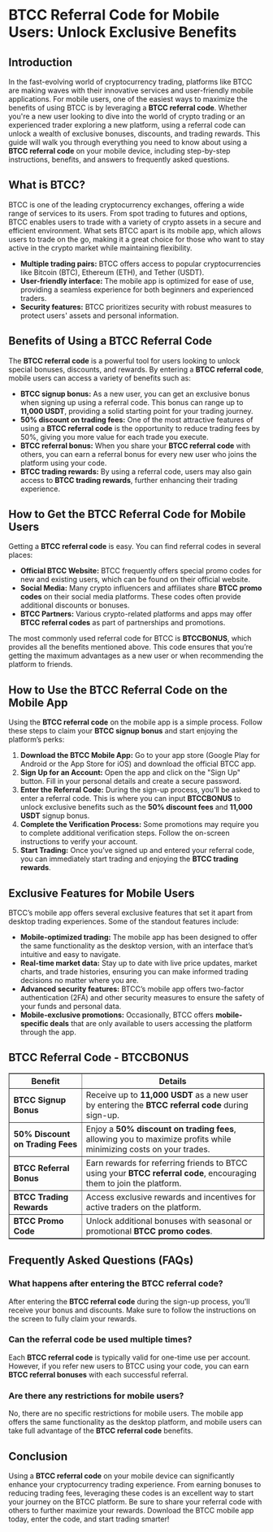 <h1>BTCC Referral Code for Mobile Users: Unlock Exclusive Benefits</h1>

<h2>Introduction</h2>
<p>In the fast-evolving world of cryptocurrency trading, platforms like BTCC are making waves with their innovative services and user-friendly mobile applications. For mobile users, one of the easiest ways to maximize the benefits of using BTCC is by leveraging a <strong>BTCC referral code</strong>. Whether you're a new user looking to dive into the world of crypto trading or an experienced trader exploring a new platform, using a referral code can unlock a wealth of exclusive bonuses, discounts, and trading rewards. This guide will walk you through everything you need to know about using a <strong>BTCC referral code</strong> on your mobile device, including step-by-step instructions, benefits, and answers to frequently asked questions.</p>

<h2>What is BTCC?</h2>
<p>BTCC is one of the leading cryptocurrency exchanges, offering a wide range of services to its users. From spot trading to futures and options, BTCC enables users to trade with a variety of crypto assets in a secure and efficient environment. What sets BTCC apart is its mobile app, which allows users to trade on the go, making it a great choice for those who want to stay active in the crypto market while maintaining flexibility.</p>
    <ul>
        <li><strong>Multiple trading pairs:</strong> BTCC offers access to popular cryptocurrencies like Bitcoin (BTC), Ethereum (ETH), and Tether (USDT).</li>
        <li><strong>User-friendly interface:</strong> The mobile app is optimized for ease of use, providing a seamless experience for both beginners and experienced traders.</li>
        <li><strong>Security features:</strong> BTCC prioritizes security with robust measures to protect users' assets and personal information.</li>
    </ul>

<h2>Benefits of Using a BTCC Referral Code</h2>
<p>The <strong>BTCC referral code</strong> is a powerful tool for users looking to unlock special bonuses, discounts, and rewards. By entering a <strong>BTCC referral code</strong>, mobile users can access a variety of benefits such as:</p>
    <ul>
        <li><strong>BTCC signup bonus:</strong> As a new user, you can get an exclusive bonus when signing up using a referral code. This bonus can range up to <strong>11,000 USDT</strong>, providing a solid starting point for your trading journey.</li>
        <li><strong>50% discount on trading fees:</strong> One of the most attractive features of using a <strong>BTCC referral code</strong> is the opportunity to reduce trading fees by 50%, giving you more value for each trade you execute.</li>
        <li><strong>BTCC referral bonus:</strong> When you share your <strong>BTCC referral code</strong> with others, you can earn a referral bonus for every new user who joins the platform using your code.</li>
        <li><strong>BTCC trading rewards:</strong> By using a referral code, users may also gain access to <strong>BTCC trading rewards</strong>, further enhancing their trading experience.</li>
    </ul>

<h2>How to Get the BTCC Referral Code for Mobile Users</h2>
<p>Getting a <strong>BTCC referral code</strong> is easy. You can find referral codes in several places:</p>
    <ul>
        <li><strong>Official BTCC Website:</strong> BTCC frequently offers special promo codes for new and existing users, which can be found on their official website.</li>
        <li><strong>Social Media:</strong> Many crypto influencers and affiliates share <strong>BTCC promo codes</strong> on their social media platforms. These codes often provide additional discounts or bonuses.</li>
        <li><strong>BTCC Partners:</strong> Various crypto-related platforms and apps may offer <strong>BTCC referral codes</strong> as part of partnerships and promotions.</li>
    </ul>
<p>The most commonly used referral code for BTCC is <strong>BTCCBONUS</strong>, which provides all the benefits mentioned above. This code ensures that you’re getting the maximum advantages as a new user or when recommending the platform to friends.</p>

<h2>How to Use the BTCC Referral Code on the Mobile App</h2>
<p>Using the <strong>BTCC referral code</strong> on the mobile app is a simple process. Follow these steps to claim your <strong>BTCC signup bonus</strong> and start enjoying the platform’s perks:</p>
    <ol>
        <li><strong>Download the BTCC Mobile App:</strong> Go to your app store (Google Play for Android or the App Store for iOS) and download the official BTCC app.</li>
        <li><strong>Sign Up for an Account:</strong> Open the app and click on the "Sign Up" button. Fill in your personal details and create a secure password.</li>
        <li><strong>Enter the Referral Code:</strong> During the sign-up process, you’ll be asked to enter a referral code. This is where you can input <strong>BTCCBONUS</strong> to unlock exclusive benefits such as the <strong>50% discount fees</strong> and <strong>11,000 USDT</strong> signup bonus.</li>
        <li><strong>Complete the Verification Process:</strong> Some promotions may require you to complete additional verification steps. Follow the on-screen instructions to verify your account.</li>
        <li><strong>Start Trading:</strong> Once you’ve signed up and entered your referral code, you can immediately start trading and enjoying the <strong>BTCC trading rewards</strong>.</li>
    </ol>

<h2>Exclusive Features for Mobile Users</h2>
<p>BTCC’s mobile app offers several exclusive features that set it apart from desktop trading experiences. Some of the standout features include:</p>
    <ul>
        <li><strong>Mobile-optimized trading:</strong> The mobile app has been designed to offer the same functionality as the desktop version, with an interface that’s intuitive and easy to navigate.</li>
        <li><strong>Real-time market data:</strong> Stay up to date with live price updates, market charts, and trade histories, ensuring you can make informed trading decisions no matter where you are.</li>
        <li><strong>Advanced security features:</strong> BTCC’s mobile app offers two-factor authentication (2FA) and other security measures to ensure the safety of your funds and personal data.</li>
        <li><strong>Mobile-exclusive promotions:</strong> Occasionally, BTCC offers <strong>mobile-specific deals</strong> that are only available to users accessing the platform through the app.</li>
    </ul>

<h2>BTCC Referral Code - BTCCBONUS</h2>
<table border="1">
        <tr>
            <th>Benefit</th>
            <th>Details</th>
        </tr>
        <tr>
            <td><strong>BTCC Signup Bonus</strong></td>
            <td>Receive up to <strong>11,000 USDT</strong> as a new user by entering the <strong>BTCC referral code</strong> during sign-up.</td>
        </tr>
        <tr>
            <td><strong>50% Discount on Trading Fees</strong></td>
            <td>Enjoy a <strong>50% discount on trading fees</strong>, allowing you to maximize profits while minimizing costs on your trades.</td>
        </tr>
        <tr>
            <td><strong>BTCC Referral Bonus</strong></td>
            <td>Earn rewards for referring friends to BTCC using your <strong>BTCC referral code</strong>, encouraging them to join the platform.</td>
        </tr>
        <tr>
            <td><strong>BTCC Trading Rewards</strong></td>
            <td>Access exclusive rewards and incentives for active traders on the platform.</td>
        </tr>
        <tr>
            <td><strong>BTCC Promo Code</strong></td>
            <td>Unlock additional bonuses with seasonal or promotional <strong>BTCC promo codes</strong>.</td>
        </tr>
</table>

<h2>Frequently Asked Questions (FAQs)</h2>
<h3>What happens after entering the BTCC referral code?</h3>
<p>After entering the <strong>BTCC referral code</strong> during the sign-up process, you’ll receive your bonus and discounts. Make sure to follow the instructions on the screen to fully claim your rewards.</p>

<h3>Can the referral code be used multiple times?</h3>
<p>Each <strong>BTCC referral code</strong> is typically valid for one-time use per account. However, if you refer new users to BTCC using your code, you can earn <strong>BTCC referral bonuses</strong> with each successful referral.</p>

<h3>Are there any restrictions for mobile users?</h3>
<p>No, there are no specific restrictions for mobile users. The mobile app offers the same functionality as the desktop platform, and mobile users can take full advantage of the <strong>BTCC referral code</strong> benefits.</p>

<h2>Conclusion</h2>
<p>Using a <strong>BTCC referral code</strong> on your mobile device can significantly enhance your cryptocurrency trading experience. From earning bonuses to reducing trading fees, leveraging these codes is an excellent way to start your journey on the BTCC platform. Be sure to share your referral code with others to further maximize your rewards. Download the BTCC mobile app today, enter the code, and start trading smarter!</p>

</body>
</html>
